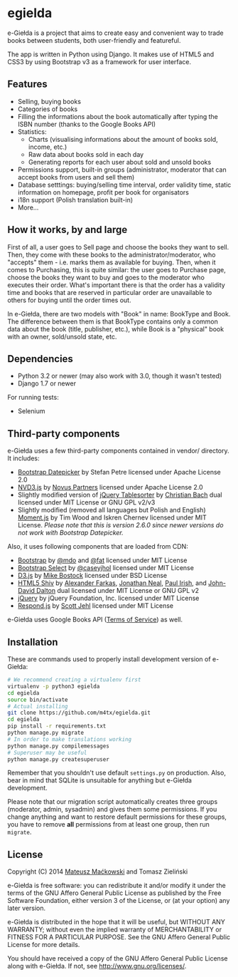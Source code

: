 egielda
=======

e-Giełda is a project that aims to create easy and convenient way to trade books between students, both user-friendly and featureful.

The app is written in Python using Django. It makes use of HTML5 and CSS3 by using Bootstrap v3 as a framework for user interface.

## Features
* Selling, buying books
* Categories of books
* Filling the informations about the book automatically after typing the ISBN number (thanks to the Google Books API)
* Statistics:
  * Charts (visualising informations about the amount of books sold, income, etc.)
  * Raw data about books sold in each day
  * Generating reports for each user about sold and unsold books
* Permissions support, built-in groups (administrator, moderator that can accept books from users and sell them)
* Database setttings: buying/selling time interval, order validity time, static information on homepage, profit per book for organisators
* i18n support (Polish translation built-in)
* More...

## How it works, by and large
First of all, a user goes to Sell page and choose the books they want to sell. Then, they come with these books to the administrator/moderator, who "accepts" them - i.e. marks them as available for buying. Then, when it comes to Purchasing, this is quite similar: the user goes to Purchase page, choose the books they want to buy and goes to the moderator who executes their order. What's important there is that the order has a validity time and books that are reserved in particular order are unavailable to others for buying until the order times out.

In e-Giełda, there are two models with "Book" in name: BookType and Book. The difference between them is that BookType contains only a common data about the book (title, publisher, etc.), while Book is a "physical" book with an owner, sold/unsold state, etc.

## Dependencies
* Python 3.2 or newer (may also work with 3.0, though it wasn't tested)
* Django 1.7 or newer

For running tests:
* Selenium

## Third-party components
e-Giełda uses a few third-party components contained in vendor/ directory. It includes:
* [Bootstrap Datepicker](http://www.eyecon.ro/bootstrap-datepicker/) by Stefan Petre licensed under Apache License 2.0
* [NVD3.js](http://nvd3.org/) by [Novus Partners](https://www.novus.com/) licensed under Apache License 2.0
* Slightly modified version of [jQuery Tablesorter](http://tablesorter.com/docs/) by [Christian Bach](https://twitter.com/lovepeacenukes) dual licensed under MIT License or GNU GPL v2/v3
* Slightly modified (removed all languages but Polish and English) [Moment.js](http://momentjs.com/) by Tim Wood and Iskren Chernev licensed under MIT License. *Please note that this is version 2.6.0 since newer versions do not work with Bootstrap Datepicker.*

Also, it uses following components that are loaded from CDN:
* [Bootstrap](http://getbootstrap.com/) by [@mdo](http://twitter.com/mdo) and [@fat](http://twitter.com/fat) licensed under MIT License
* [Bootstrap Select](http://silviomoreto.github.io/bootstrap-select/3/) by [@caseyjhol](https://github.com/caseyjhol) licensed under MIT License
* [D3.js](http://d3js.org/) by [Mike Bostock](http://bost.ocks.org/mike/) licensed under BSD License
* [HTML5 Shiv](https://github.com/aFarkas/html5shiv) by [Alexander Farkas](https://github.com/aFarkas/), [Jonathan Neal](https://twitter.com/jon_neal), [Paul Irish](https://twitter.com/paul_irish), and [John-David Dalton](https://twitter.com/jdalton) dual licensed under MIT License or GNU GPL v2
* [jQuery](http://jquery.com/) by jQuery Foundation, Inc. licensed under MIT License
* [Respond.js](https://github.com/scottjehl/Respond) by [Scott Jehl](scottjehl.com) licensed under MIT License

e-Giełda uses Google Books API ([Terms of Service](https://developers.google.com/books/terms)) as well.

## Installation
These are commands used to properly install development version of e-Giełda:

```bash
# We recommend creating a virtualenv first
virtualenv -p python3 egielda
cd egielda
source bin/activate
# Actual installing
git clone https://github.com/m4tx/egielda.git
cd egielda
pip install -r requirements.txt
python manage.py migrate
# In order to make translations working
python manage.py compilemessages
# Superuser may be useful
python manage.py createsuperuser
```
Remember that you shouldn't use default `settings.py` on production. Also, bear in mind that SQLite is unsuitable for anything but e-Giełda development.

Please note that our migration script automatically creates three groups (moderator, admin, sysadmin) and gives them some permissions. If you change anything and want to restore default permissions for these groups, you have to remove **all** permissions from at least one group, then run `migrate`.

## License
Copyright (C) 2014 [Mateusz Maćkowski](http://m4tx.pl) and Tomasz Zieliński 

e-Giełda is free software: you can redistribute it and/or modify
it under the terms of the GNU Affero General Public License as
published by the Free Software Foundation, either version 3 of the
License, or (at your option) any later version.

e-Giełda is distributed in the hope that it will be useful,
but WITHOUT ANY WARRANTY; without even the implied warranty of
MERCHANTABILITY or FITNESS FOR A PARTICULAR PURPOSE.  See the
GNU Affero General Public License for more details.

You should have received a copy of the GNU Affero General Public License
along with e-Giełda.  If not, see http://www.gnu.org/licenses/.
